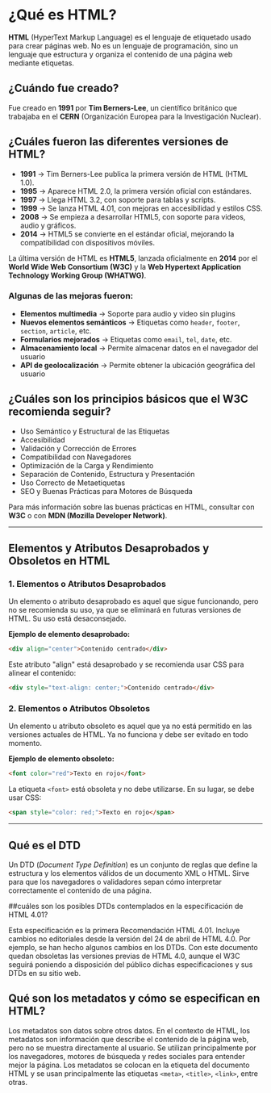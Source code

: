 # ¿Qué es HTML?

**HTML** (HyperText Markup Language) es el lenguaje de etiquetado usado para crear páginas web. No es un lenguaje de programación, sino un lenguaje que estructura y organiza el contenido de una página web mediante etiquetas.

## ¿Cuándo fue creado?

Fue creado en **1991** por **Tim Berners-Lee**, un científico británico que trabajaba en el **CERN** (Organización Europea para la Investigación Nuclear).

## ¿Cuáles fueron las diferentes versiones de HTML?

- **1991** → Tim Berners-Lee publica la primera versión de HTML (HTML 1.0).  
- **1995** → Aparece HTML 2.0, la primera versión oficial con estándares.  
- **1997** → Llega HTML 3.2, con soporte para tablas y scripts.  
- **1999** → Se lanza HTML 4.01, con mejoras en accesibilidad y estilos CSS.  
- **2008** → Se empieza a desarrollar HTML5, con soporte para videos, audio y gráficos.  
- **2014** → HTML5 se convierte en el estándar oficial, mejorando la compatibilidad con dispositivos móviles.  

La última versión de HTML es **HTML5**, lanzada oficialmente en **2014** por el **World Wide Web Consortium (W3C)** y la **Web Hypertext Application Technology Working Group (WHATWG)**.

### Algunas de las mejoras fueron:

- **Elementos multimedia** → Soporte para audio y video sin plugins  
- **Nuevos elementos semánticos** → Etiquetas como `header`, `footer`, `section`, `article`, etc.  
- **Formularios mejorados** → Etiquetas como `email`, `tel`, `date`, etc.  
- **Almacenamiento local** → Permite almacenar datos en el navegador del usuario  
- **API de geolocalización** → Permite obtener la ubicación geográfica del usuario  

## ¿Cuáles son los principios básicos que el W3C recomienda seguir?

- Uso Semántico y Estructural de las Etiquetas  
- Accesibilidad  
- Validación y Corrección de Errores  
- Compatibilidad con Navegadores  
- Optimización de la Carga y Rendimiento  
- Separación de Contenido, Estructura y Presentación  
- Uso Correcto de Metaetiquetas  
- SEO y Buenas Prácticas para Motores de Búsqueda  

Para más información sobre las buenas prácticas en HTML, consultar con **W3C** o con **MDN (Mozilla Developer Network)**.

---

## Elementos y Atributos Desaprobados y Obsoletos en HTML

### 1. Elementos o Atributos Desaprobados 

Un elemento o atributo desaprobado es aquel que sigue funcionando, pero no se recomienda su uso, ya que se eliminará en futuras versiones de HTML. Su uso está desaconsejado.

**Ejemplo de elemento desaprobado:**

```html
<div align="center">Contenido centrado</div>
```
Este atributo "align" está desaprobado y se recomienda usar CSS para alinear el contenido:

```html
<div style="text-align: center;">Contenido centrado</div>
```

### 2. Elementos o Atributos Obsoletos 

Un elemento u atributo obsoleto es aquel que ya no está permitido en las versiones actuales de HTML. Ya no funciona y debe ser evitado en todo momento.

**Ejemplo de elemento obsoleto:**

```html
<font color="red">Texto en rojo</font>
```

La etiqueta `<font>` está obsoleta y no debe utilizarse. En su lugar, se debe usar CSS:

```html
<span style="color: red;">Texto en rojo</span>
```
---

## Qué es el DTD

Un DTD (*Document Type Definition*) es un conjunto de reglas que define la estructura y los elementos válidos de un documento XML o HTML. Sirve para que los navegadores o validadores sepan cómo interpretar correctamente el contenido de una página.

##cuáles son los posibles DTDs contemplados en la especificación de HTML 4.01?

Esta especificación es la primera Recomendación HTML 4.01. Incluye cambios no editoriales desde la versión del 24 de abril de HTML 4.0. Por ejemplo, se han hecho algunos cambios en los DTDs. Con este documento quedan obsoletas las versiones previas de HTML 4.0, aunque el W3C seguirá poniendo a disposición del público dichas especificaciones y sus DTDs en su sitio web.

## Qué son los metadatos y cómo se especifican en HTML? 
Los metadatos son datos sobre otros datos. En el contexto de HTML, los metadatos son información que describe el contenido de la página web, pero no se muestra directamente al usuario. Se utilizan principalmente por los navegadores, motores de búsqueda y redes sociales para entender mejor la página.
Los metadatos se colocan en la etiqueta <head> del documento HTML y se usan principalmente las etiquetas `<meta>`, `<title>`, `<link>`, entre otras.




